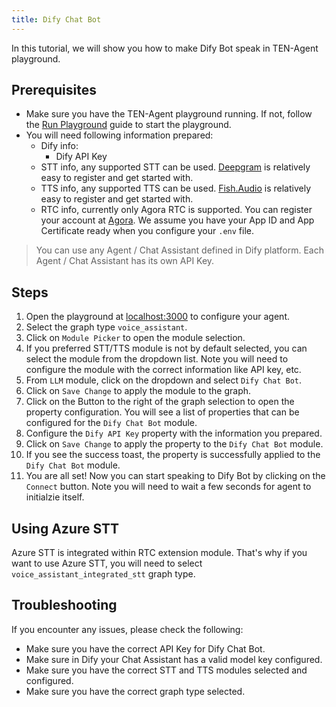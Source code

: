 ```yaml
---
title: Dify Chat Bot
---
```


In this tutorial, we will show you how to make Dify Bot speak in TEN-Agent playground.

## Prerequisites

- Make sure you have the TEN-Agent playground running. If not, follow the [Run Playground](https://doc.theten.ai/ten-agent/getting_started) guide to start the playground.
- You will need following information prepared:
  - Dify info:
    - Dify API Key
  - STT info, any supported STT can be used. [Deepgram](https://deepgram.com/) is relatively easy to register and get started with.
  - TTS info, any supported TTS can be used. [Fish.Audio](https://fish.audio/) is relatively easy to register and get started with.
  - RTC info, currently only Agora RTC is supported. You can register your account at [Agora](https://www.agora.io/). We assume you have your App ID and App Certificate ready when you configure your `.env` file.

> You can use any Agent / Chat Assistant defined in Dify platform. Each Agent / Chat Assistant has its own API Key.

## Steps

1. Open the playground at [localhost:3000](http://localhost:3000) to configure your agent.
2. Select the graph type `voice_assistant`.
3. Click on `Module Picker` to open the module selection.
4. If you preferred STT/TTS module is not by default selected, you can select the module from the dropdown list. Note you will need to configure the module with the correct information like API key, etc.
5. From `LLM` module, click on the dropdown and select `Dify Chat Bot`.
6. Click on `Save Change` to apply the module to the graph.
7. Click on the Button to the right of the graph selection to open the property configuration. You will see a list of properties that can be configured for the `Dify Chat Bot` module.
8. Configure the `Dify API Key` property with the information you prepared.
9. Click on `Save Change` to apply the property to the `Dify Chat Bot` module.
10. If you see the success toast, the property is successfully applied to the `Dify Chat Bot` module.
11. You are all set! Now you can start speaking to Dify Bot by clicking on the `Connect` button. Note you will need to wait a few seconds for agent to initialzie itself.

## Using Azure STT

Azure STT is integrated within RTC extension module. That's why if you want to use Azure STT, you will need to select `voice_assistant_integrated_stt` graph type.

## Troubleshooting

If you encounter any issues, please check the following:

- Make sure you have the correct API Key for Dify Chat Bot.
- Make sure in Dify your Chat Assistant has a valid model key configured.
- Make sure you have the correct STT and TTS modules selected and configured.
- Make sure you have the correct graph type selected.
